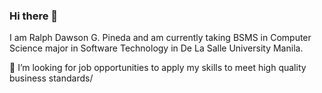 ### Hi there 👋

<!--
**rpineda26/rpineda26** is a ✨ _special_ ✨ repository because its `README.md` (this file) appears on your GitHub profile.

Here are some ideas to get you started:

- 🔭 I’m currently working on ...
- 🌱 I’m currently learning ...
- 👯 I’m looking to collaborate on ...
- 🤔 I’m looking for help with ...
- 💬 Ask me about ...
- 📫 How to reach me: ...
- 😄 Pronouns: ...
- ⚡ Fun fact: ...
-->
I am Ralph Dawson G. Pineda and am currently taking BSMS in Computer Science major in Software Technology in De La Salle University Manila.

👯 I’m looking for job opportunities to apply my skills to meet high quality business standards/
